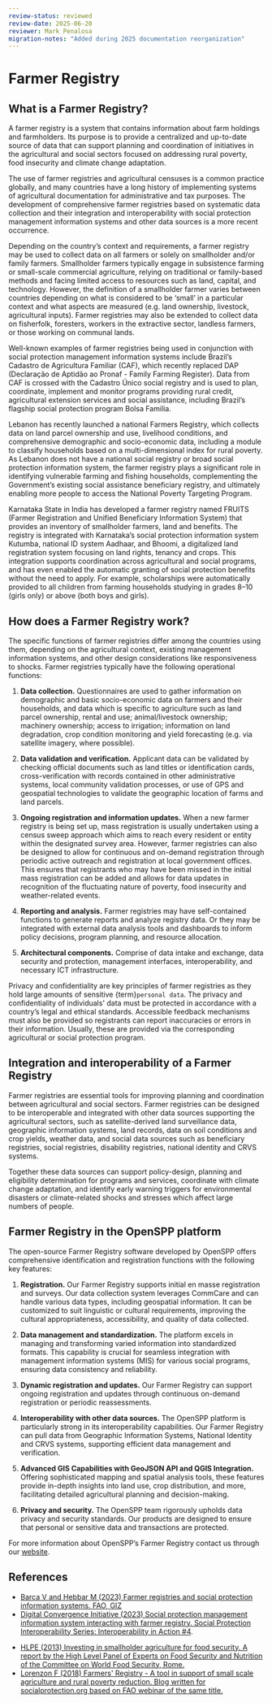 ```yaml
---
review-status: reviewed
review-date: 2025-06-20
reviewer: Mark Penalosa
migration-notes: "Added during 2025 documentation reorganization"
---
```


# Farmer Registry

## What is a Farmer Registry?

A farmer registry is a system that contains information about farm holdings and farmholders. Its purpose is to provide a centralized and up-to-date source of data that can support planning and coordination of initiatives in the agricultural and social sectors focused on addressing rural poverty, food insecurity and climate change adaptation.

The use of farmer registries and agricultural censuses is a common practice globally, and many countries have a long history of implementing systems of agricultural documentation for administrative and tax purposes. The development of comprehensive farmer registries based on systematic data collection and their integration and interoperability with social protection management information systems and other data sources is a more recent occurrence.

Depending on the country’s context and requirements, a farmer registry may be used to collect data on all farmers or solely on smallholder and/or family farmers. Smallholder farmers typically engage in subsistence farming or small-scale commercial agriculture, relying on traditional or family-based methods and facing limited access to resources such as land, capital, and technology. However, the definition of a smallholder farmer varies between countries depending on what is considered to be ‘small’ in a particular context and what aspects are measured (e.g. land ownership, livestock, agricultural inputs). Farmer registries may also be extended to collect data on fisherfolk, foresters, workers in the extractive sector, landless farmers, or those working on communal lands.

Well-known examples of farmer registries being used in conjunction with social protection management information systems include Brazil’s Cadastro de Agricultura Familiar (CAF), which recently replaced DAP (Declaração de Aptidão ao Pronaf - Family Farming Register). Data from CAF is crossed with the Cadastro Único social registry and is used to plan, coordinate, implement and monitor programs providing rural credit, agricultural extension services and social assistance, including Brazil’s flagship social protection program Bolsa Familia.

Lebanon has recently launched a national Farmers Registry, which collects data on land parcel ownership and use, livelihood conditions, and comprehensive demographic and socio-economic data, including a module to classify households based on a multi-dimensional index for rural poverty. As Lebanon does not have a national social registry or broad social protection information system, the farmer registry plays a significant role in identifying vulnerable farming and fishing households, complementing the Government’s existing social assistance beneficiary registry, and ultimately enabling more people to access the National Poverty Targeting Program.

Karnataka State in India has developed a farmer registry named FRUITS (Farmer Registration and Unified Beneficiary Information System) that provides an inventory of smallholder farmers, land and benefits. The registry is integrated with Karnataka’s social protection information system Kutumba, national ID system Aadhaar, and Bhoomi, a digitalized land registration system focusing on land rights, tenancy and crops. This integration supports coordination across agricultural and social programs, and has even enabled the automatic granting of social protection benefits without the need to apply. For example, scholarships were automatically provided to all children from farming households studying in grades 8–10 (girls only) or above (both boys and girls).

## How does a Farmer Registry work?

The specific functions of farmer registries differ among the countries using them, depending on the agricultural context, existing management information systems, and other design considerations like responsiveness to shocks. Farmer registries typically have the following operational functions:

1. **Data collection.** Questionnaires are used to gather information on demographic and basic socio-economic data on farmers and their households, and data which is specific to agriculture such as land parcel ownership, rental and use; animal/livestock ownership; machinery ownership; access to irrigation; information on land degradation, crop condition monitoring and yield forecasting (e.g. via satellite imagery, where possible).

2. **Data validation and verification.** Applicant data can be validated by checking official documents such as land titles or identification cards, cross-verification with records contained in other administrative systems, local community validation processes, or use of GPS and geospatial technologies to validate the geographic location of farms and land parcels.

3. **Ongoing registration and information updates.** When a new farmer registry is being set up, mass registration is usually undertaken using a census sweep approach which aims to reach every resident or entity within the designated survey area. However, farmer registries can also be designed to allow for continuous and on-demand registration through periodic active outreach and registration at local government offices. This ensures that registrants who may have been missed in the initial mass registration can be added and allows for data updates in recognition of the fluctuating nature of poverty, food insecurity and weather-related events.

4. **Reporting and analysis.** Farmer registries may have self-contained functions to generate reports and analyze registry data. Or they may be integrated with external data analysis tools and dashboards to inform policy decisions, program planning, and resource allocation.

5. **Architectural components.** Comprise of data intake and exchange, data security and protection, management interfaces, interoperability, and necessary ICT infrastructure.

Privacy and confidentiality are key principles of farmer registries as they hold large amounts of sensitive {term}`personal data`. The privacy and confidentiality of individuals' data must be protected in accordance with a country’s legal and ethical standards. Accessible feedback mechanisms must also be provided so registrants can report inaccuracies or errors in their information. Usually, these are provided via the corresponding agricultural or social protection program.

## Integration and interoperability of a Farmer Registry

Farmer registries are essential tools for improving planning and coordination between agricultural and social sectors. Farmer registries can be designed to be interoperable and integrated with other data sources supporting the agricultural sectors, such as satellite-derived land surveillance data, geographic information systems, land records, data on soil conditions and crop yields, weather data, and social data sources such as beneficiary registries, social registries, disability registries, national identity and CRVS systems.

Together these data sources can support policy-design, planning and eligibility determination for programs and services, coordinate with climate change adaptation, and identify early warning triggers for environmental disasters or climate-related shocks and stresses which affect large numbers of people.

## Farmer Registry in the OpenSPP platform

The open-source Farmer Registry software developed by OpenSPP offers comprehensive identification and registration functions with the following key features:

1. **Registration.** Our Farmer Registry supports initial en masse registration and surveys. Our data collection system leverages CommCare and can handle various data types, including geospatial information. It can be customized to suit linguistic or cultural requirements, improving the cultural appropriateness, accessibility, and quality of data collected.

2. **Data management and standardization.** The platform excels in managing and transforming varied information into standardized formats. This capability is crucial for seamless integration with management information systems (MIS) for various social programs, ensuring data consistency and reliability.

3. **Dynamic registration and updates.** Our Farmer Registry can support ongoing registration and updates through continuous on-demand registration or periodic reassessments.

4. **Interoperability with other data sources.** The OpenSPP platform is particularly strong in its interoperability capabilities. Our Farmer Registry can pull data from Geographic Information Systems, National Identity and CRVS systems, supporting efficient data management and verification.

5. **Advanced GIS Capabilities with GeoJSON API and QGIS Integration.** Offering sophisticated mapping and spatial analysis tools, these features provide in-depth insights into land use, crop distribution, and more, facilitating detailed agricultural planning and decision-making.

6. **Privacy and security.** The OpenSPP team rigorously upholds data privacy and security standards. Our products are designed to ensure that personal or sensitive data and transactions are protected.

For more information about OpenSPP’s Farmer Registry contact us through our [website](https://openspp.org/contact-us/).

## References

- [Barca V and Hebbar M (2023) Farmer registries and social protection information systems. FAO, GIZ](https://socialprotection.org/sites/default/files/publications_files/230222_giz_sosi_pub-05_v_10%5B34%5D.pdf)
- [Digital Convergence Initiative (2023) Social protection management information system interacting with farmer registry. Social Protection Interoperability Series: Interoperability in Action #4](https://socialprotection.org/sites/default/files/multimedia_files/Interoperability-in-Action-Farmer-Workshop-27-April-Workshop-4.pdf).
<!-- [FAO (2018) Farmers' Registry - A tool in support of small scale agriculture and rural poverty reduction - Webinar](https://socialprotection.org/sites/default/files/publications_files/Webinar%20Presentation%20-%20Farmers%27%20Registries.pdf) -->
- [HLPE (2013) Investing in smallholder agriculture for food security. A report by the High Level Panel of Experts on Food Security and Nutrition of the Committee on World Food Security, Rome.](https://www.fao.org/3/i2953e/i2953e.pdf)
- [Lorenzon F (2018) Farmers' Registry - A tool in support of small scale agriculture and rural poverty reduction. Blog written for socialprotection.org based on FAO webinar of the same title.](https://socialprotection.org/discover/blog/farmers-registry-tool-support-small-scale-agriculture-and-rural-poverty-reduction)
